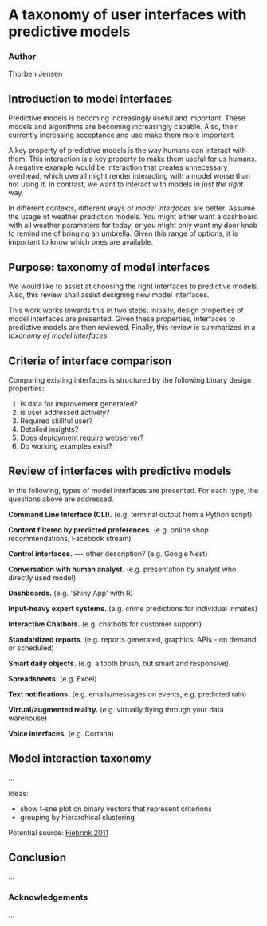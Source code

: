 # A taxonomy of user interfaces with predictive models

### Author
Thorben Jensen

## Introduction to model interfaces
Predictive models is becoming increasingly useful and important.
These models and algorithms are becoming increasingly capable.
Also, their currently increasing acceptance and use make them more important.

A key property of predictive models is the way humans can interact with them.
This interaction is a key property to make them useful for us humans.
A negative example would be interaction that creates unnecessary overhead,
which overall might render interacting with a model worse than not using it.
In contrast, we want to interact with models in *just the right* way.

In different contexts, different ways of *model interfaces* are better.
Assume the usage of weather prediction models.
You might either want a dashboard with all weather parameters for today,
or you might only want my door knob to remind me of bringing an umbrella.
Given this range of options, it is important to know which ones are available.

## Purpose: taxonomy of model interfaces
We would like to assist at choosing the right interfaces to predictive models.
Also, this review shall assist designing new model interfaces.

This work works towards this in two steps:
Initially, design properties of model interfaces are presented.
Given these properties, interfaces to predictive models are then reviewed.
Finally, this review is summarized in a *taxonomy of model interfaces*.

## Criteria of interface comparison
Comparing existing interfaces is structured by the following binary design properties:

1. Is data for improvement generated?
2. is user addressed actively?
3. Required skillful user?
4. Detailed insights?
5. Does deployment require webserver?
6. Do working examples exist?

## Review of interfaces with predictive models

In the following, types of model interfaces are presented.
For each type, the questions above are addressed.

**Command Line Interface (CLI).**
(e.g. terminal output from a Python script)

**Content filtered by predicted preferences.**
(e.g. online shop recommendations, Facebook stream)

**Control interfaces.**     --- other description?
(e.g. Google Nest)

**Conversation with human analyst.**
(e.g. presentation by analyst who directly used model)

**Dashboards.**
(e.g. 'Shiny App' with R)

**Input-heavy expert systems.**
(e.g. crime predictions for individual inmates)

**Interactive Chatbots.**
(e.g. chatbots for customer support)

**Standardized reports.**
(e.g. reports generated, graphics, APIs - on demand or scheduled)

**Smart daily objects.**
(e.g. a tooth brush, but smart and responsive)

**Spreadsheets.**
(e.g. Excel)

**Text notifications.**
(e.g. emails/messages on events, e.g. predicted rain)

**Virtual/augmented reality.**
(e.g. virtually flying through your data warehouse)

**Voice interfaces.**
(e.g. Cortana)

## Model interaction taxonomy
...

Ideas:

* show t-sne plot on binary vectors that represent criterions
* grouping by hierarchical clustering

Potential source: [Fiebrink 2011][fiebrink2011real]

## Conclusion
...

### Acknowledgements
...

<!-- References -->
[fiebrink2011real]: http://edithlaw.ca/cs889/2015/reading/IML/2013AIMagIML.pdf

